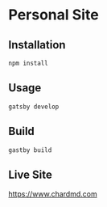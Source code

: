 # Personal Site

## Installation

`npm install`

## Usage

`gatsby develop`

## Build

`gastby build`

## Live Site

https://www.chardmd.com
